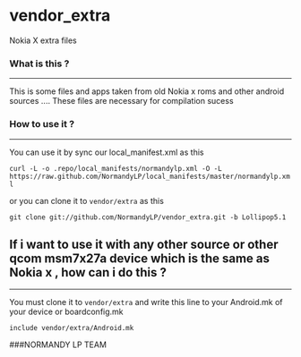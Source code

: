 # vendor_extra
Nokia X extra files

### What is this ?
------------------------
This is some files and apps taken from old Nokia x roms and other android sources .... These files are necessary for compilation sucess

### How to use it ?
------------------------
You can use it by sync our local_manifest.xml as this

`curl -L -o .repo/local_manifests/normandylp.xml -O -L https://raw.github.com/NormandyLP/local_manifests/master/normandylp.xml`

or you can clone it to `vendor/extra` as this

`git clone git://github.com/NormandyLP/vendor_extra.git -b Lollipop5.1`

## If i want to use it with any other source or other qcom msm7x27a device which is the same as Nokia x , how can i do this ?
-------------------------------------------------------------------------------------------------------------------

You must clone it to `vendor/extra` and write this line to your Android.mk of your device or boardconfig.mk

`include vendor/extra/Android.mk`

###NORMANDY LP TEAM
